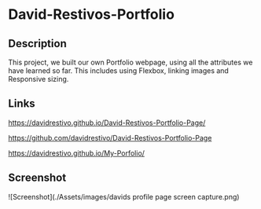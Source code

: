 # David-Restivos-Portfolio

## Description
This project, we built our own Portfolio webpage, using all the attributes we have learned so far. This includes using Flexbox, linking images and Responsive sizing.

## Links

https://davidrestivo.github.io/David-Restivos-Portfolio-Page/


https://github.com/davidrestivo/David-Restivos-Portfolio-Page


https://davidrestivo.github.io/My-Porfolio/
<!-- this link is the old named project file with the majority of my commits. -->



## Screenshot

![Screenshot](./Assets/images/davids profile page screen capture.png)

